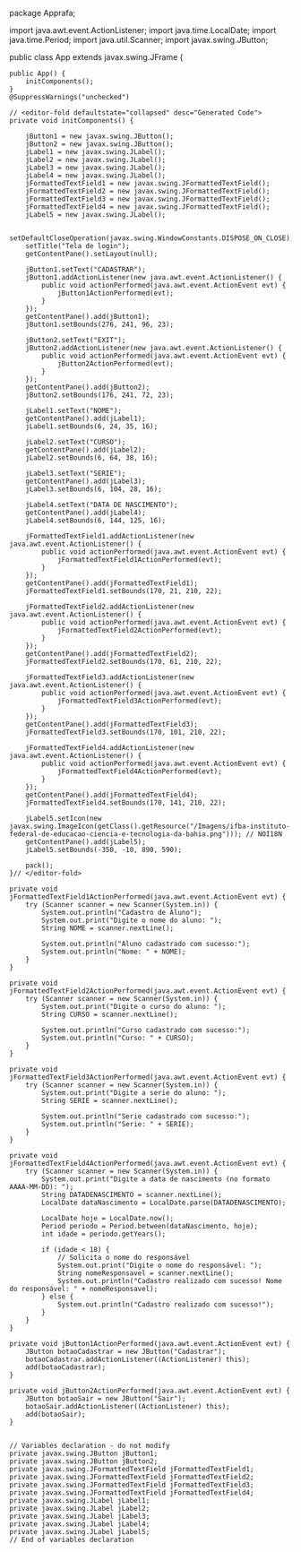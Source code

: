 package Apprafa;

import java.awt.event.ActionListener;
import java.time.LocalDate;
import java.time.Period;
import java.util.Scanner;
import javax.swing.JButton;

public class App extends javax.swing.JFrame {

    public App() {
        initComponents();
    }
    @SuppressWarnings("unchecked")
    
    // <editor-fold defaultstate="collapsed" desc="Generated Code">                          
    private void initComponents() {

        jButton1 = new javax.swing.JButton();
        jButton2 = new javax.swing.JButton();
        jLabel1 = new javax.swing.JLabel();
        jLabel2 = new javax.swing.JLabel();
        jLabel3 = new javax.swing.JLabel();
        jLabel4 = new javax.swing.JLabel();
        jFormattedTextField1 = new javax.swing.JFormattedTextField();
        jFormattedTextField2 = new javax.swing.JFormattedTextField();
        jFormattedTextField3 = new javax.swing.JFormattedTextField();
        jFormattedTextField4 = new javax.swing.JFormattedTextField();
        jLabel5 = new javax.swing.JLabel();

        setDefaultCloseOperation(javax.swing.WindowConstants.DISPOSE_ON_CLOSE);
        setTitle("Tela de login");
        getContentPane().setLayout(null);

        jButton1.setText("CADASTRAR");
        jButton1.addActionListener(new java.awt.event.ActionListener() {
            public void actionPerformed(java.awt.event.ActionEvent evt) {
                jButton1ActionPerformed(evt);
            }
        });
        getContentPane().add(jButton1);
        jButton1.setBounds(276, 241, 96, 23);

        jButton2.setText("EXIT");
        jButton2.addActionListener(new java.awt.event.ActionListener() {
            public void actionPerformed(java.awt.event.ActionEvent evt) {
                jButton2ActionPerformed(evt);
            }
        });
        getContentPane().add(jButton2);
        jButton2.setBounds(176, 241, 72, 23);

        jLabel1.setText("NOME");
        getContentPane().add(jLabel1);
        jLabel1.setBounds(6, 24, 35, 16);

        jLabel2.setText("CURSO");
        getContentPane().add(jLabel2);
        jLabel2.setBounds(6, 64, 38, 16);

        jLabel3.setText("SERIE");
        getContentPane().add(jLabel3);
        jLabel3.setBounds(6, 104, 28, 16);

        jLabel4.setText("DATA DE NASCIMENTO");
        getContentPane().add(jLabel4);
        jLabel4.setBounds(6, 144, 125, 16);

        jFormattedTextField1.addActionListener(new java.awt.event.ActionListener() {
            public void actionPerformed(java.awt.event.ActionEvent evt) {
                jFormattedTextField1ActionPerformed(evt);
            }
        });
        getContentPane().add(jFormattedTextField1);
        jFormattedTextField1.setBounds(170, 21, 210, 22);

        jFormattedTextField2.addActionListener(new java.awt.event.ActionListener() {
            public void actionPerformed(java.awt.event.ActionEvent evt) {
                jFormattedTextField2ActionPerformed(evt);
            }
        });
        getContentPane().add(jFormattedTextField2);
        jFormattedTextField2.setBounds(170, 61, 210, 22);

        jFormattedTextField3.addActionListener(new java.awt.event.ActionListener() {
            public void actionPerformed(java.awt.event.ActionEvent evt) {
                jFormattedTextField3ActionPerformed(evt);
            }
        });
        getContentPane().add(jFormattedTextField3);
        jFormattedTextField3.setBounds(170, 101, 210, 22);

        jFormattedTextField4.addActionListener(new java.awt.event.ActionListener() {
            public void actionPerformed(java.awt.event.ActionEvent evt) {
                jFormattedTextField4ActionPerformed(evt);
            }
        });
        getContentPane().add(jFormattedTextField4);
        jFormattedTextField4.setBounds(170, 141, 210, 22);

        jLabel5.setIcon(new javax.swing.ImageIcon(getClass().getResource("/Imagens/ifba-instituto-federal-de-educacao-ciencia-e-tecnologia-da-bahia.png"))); // NOI18N
        getContentPane().add(jLabel5);
        jLabel5.setBounds(-350, -10, 890, 590);

        pack();
    }// </editor-fold>                        

    private void jFormattedTextField1ActionPerformed(java.awt.event.ActionEvent evt) {                                                     
        try (Scanner scanner = new Scanner(System.in)) {
            System.out.println("Cadastro de Aluno");
            System.out.print("Digite o nome do aluno: ");
            String NOME = scanner.nextLine();
            
            System.out.println("Aluno cadastrado com sucesso:");
            System.out.println("Nome: " + NOME);
        }
    }                                                    

    private void jFormattedTextField2ActionPerformed(java.awt.event.ActionEvent evt) {                                                     
        try (Scanner scanner = new Scanner(System.in)) {
            System.out.print("Digite o curso do aluno: ");
            String CURSO = scanner.nextLine();
            
            System.out.println("Curso cadastrado com sucesso:");
            System.out.println("Curso: " + CURSO);
        }
    }                                                    

    private void jFormattedTextField3ActionPerformed(java.awt.event.ActionEvent evt) {                                                     
        try (Scanner scanner = new Scanner(System.in)) {
            System.out.print("Digite a serie do aluno: ");
            String SERIE = scanner.nextLine();
            
            System.out.println("Serie cadastrado com sucesso:");
            System.out.println("Serie: " + SERIE);
        }
    }                                                    

    private void jFormattedTextField4ActionPerformed(java.awt.event.ActionEvent evt) {                                                     
        try (Scanner scanner = new Scanner(System.in)) {
            System.out.print("Digite a data de nascimento (no formato AAAA-MM-DD): ");
            String DATADENASCIMENTO = scanner.nextLine();
            LocalDate dataNascimento = LocalDate.parse(DATADENASCIMENTO);
            
            LocalDate hoje = LocalDate.now();
            Period periodo = Period.between(dataNascimento, hoje);
            int idade = periodo.getYears();
            
            if (idade < 18) {
                // Solicita o nome do responsável
                System.out.print("Digite o nome do responsável: ");
                String nomeResponsavel = scanner.nextLine();
                System.out.println("Cadastro realizado com sucesso! Nome do responsável: " + nomeResponsavel);
            } else {
                System.out.println("Cadastro realizado com sucesso!");
            }
        }
    }                                                    

    private void jButton1ActionPerformed(java.awt.event.ActionEvent evt) {                                         
        JButton botaoCadastrar = new JButton("Cadastrar");
        botaoCadastrar.addActionListener((ActionListener) this);
        add(botaoCadastrar);                                  
    }                                        

    private void jButton2ActionPerformed(java.awt.event.ActionEvent evt) {                                         
        JButton botaoSair = new JButton("Sair");
        botaoSair.addActionListener((ActionListener) this);
        add(botaoSair); 
    }                                        


    // Variables declaration - do not modify                     
    private javax.swing.JButton jButton1;
    private javax.swing.JButton jButton2;
    private javax.swing.JFormattedTextField jFormattedTextField1;
    private javax.swing.JFormattedTextField jFormattedTextField2;
    private javax.swing.JFormattedTextField jFormattedTextField3;
    private javax.swing.JFormattedTextField jFormattedTextField4;
    private javax.swing.JLabel jLabel1;
    private javax.swing.JLabel jLabel2;
    private javax.swing.JLabel jLabel3;
    private javax.swing.JLabel jLabel4;
    private javax.swing.JLabel jLabel5;
    // End of variables declaration                   
